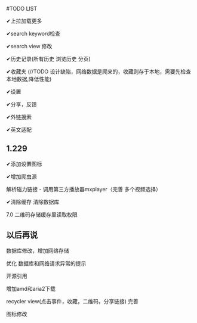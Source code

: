#TODO LIST

✔上拉加载更多

✔search keyword检查

✔search view 修改

✔历史记录(所有历史 浏览历史 分页)

✔收藏夹
(//TODO 设计缺陷，网络数据是爬来的，收藏则存于本地，需要先检查本地数据,降低性能)

✔设置

✔分享，反馈

✔外链搜索

✔英文适配

## 1.229

✔添加设置图标

✔增加爬虫源

解析磁力链接 - 调用第三方播放器mxplayer（完善 多个视频选择）

✔清除缓存 清除数据库

7.0 二维码存储缓存里读取权限

## 以后再说

数据库修改，增加网络存储

优化 数据库和网络请求异常的提示

开源引用

增加amd和aria2下载

recycler view(点击事件，收藏，二维码，分享链接) 完善

图标修改


